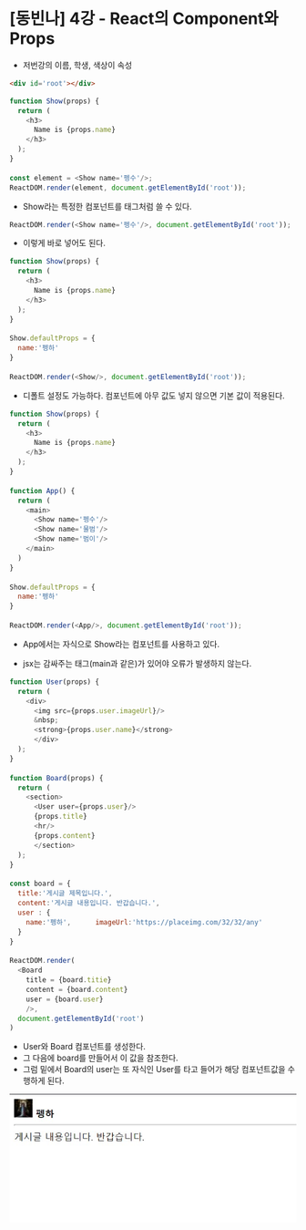 # [동빈나] 4강 - React의 Component와 Props

- 저번강의 이름, 학생, 색상이 속성

```html
<div id='root'></div>
```

```javascript
function Show(props) {
  return (
    <h3>
      Name is {props.name}
    </h3>  
  );
}

const element = <Show name='펭수'/>;
ReactDOM.render(element, document.getElementById('root'));
```

- Show라는 특정한 컴포넌트를 태그처럼 쓸 수  있다.

```javascript
ReactDOM.render(<Show name='펭수'/>, document.getElementById('root'));
```

- 이렇게 바로 넣어도 된다.

```javascript
function Show(props) {
  return (
    <h3>
      Name is {props.name}
    </h3>  
  );
}

Show.defaultProps = {
  name:'펭하'
}

ReactDOM.render(<Show/>, document.getElementById('root'));
```

- 디폴트 설정도 가능하다. 컴포넌트에 아무 값도 넣지 않으면 기본 값이 적용된다.

```javascript
function Show(props) {
  return (
    <h3>
      Name is {props.name}
    </h3>  
  );
}

function App() {
  return (
    <main>
      <Show name='펭수'/>
      <Show name='물범'/>
      <Show name='범이'/>
    </main>  
  )
}

Show.defaultProps = {
  name:'펭하'
}

ReactDOM.render(<App/>, document.getElementById('root'));
```

- App에서는 자식으로 Show라는 컴포넌트를 사용하고 있다.

- jsx는 감싸주는 태그(main과 같은)가 있어야 오류가 발생하지 않는다.

```javascript
function User(props) {
  return (
    <div>
      <img src={props.user.imageUrl}/>
      &nbsp;
      <strong>{props.user.name}</strong>
      </div>
  );
}

function Board(props) {
  return (
    <section>
      <User user={props.user}/>
      {props.title}
      <hr/>
      {props.content}
      </section>
  );
}

const board = {
  title:'게시글 제목입니다.',
  content:'게시글 내용입니다. 반갑습니다.',
  user : {
    name:'펭하',      imageUrl:'https://placeimg.com/32/32/any'
  }
}

ReactDOM.render(
  <Board 
    title = {board.titie}
    content = {board.content}
    user = {board.user}
    />,
  document.getElementById('root')
)
```

- User와 Board 컴포넌트를 생성한다.
- 그 다음에 board를 만들어서 이 값을 참조한다.
- 그럼 밑에서 Board의 user는 또 자식인 User를 타고 들어가 해당 컴포넌트값을 수행하게 된다.

![css44](../img/css44.jpg)